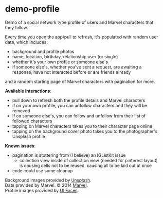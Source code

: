 # demo-profile
Demo of a social network type profile of users and Marvel characters that they follow.

Every time you open the app/pull to refresh, it's populated with random user data, which includes:

- background and profile photos
- name, location, birthday, relationship user (or single)
- whether it's your own profile or someone else's
- if someone else's, whether you've sent a request, are awaiting a response, have not interacted before or are friends already<br>

and a random starting page of Marvel characters with pagination for more.

**Available interactions:**
- pull down to refresh both the profile details and Marvel characters
- if on your own profile, you can unfollow characters and they will be removed
- if on someone else's, you can follow and unfollow from their list of followed characters
- tapping on Marvel characters takes you to their character page online
- tapping on the background cover photo takes you to the photographer's Unsplash profile

**Known issues:**
- pagination is stuttering from (I believe) an IGListKit issue
    - collection view inside of collection view (needed for pinterest layout) is causing cells not to be reused, causing all to be laid out at once
- code could use some cleanup


Background images provided by [Unsplash](http://www.unsplash.com/?utm_source=parnella_profile&utm_medium=referral&utm_campaign=api-credit).<br>
Data provided by Marvel. © 2014 [Marvel](http://marvel.com).<br>
Profile images provided by [UI Faces](http://uifaces.com/).



